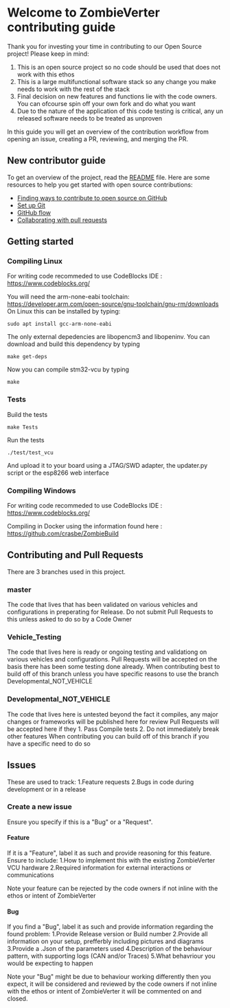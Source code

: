 # Welcome to ZombieVerter contributing guide <!-- omit in toc -->

Thank you for investing your time in contributing to our Open Source project! 
Please keep in mind:
1. This is an open source project so no code should be used that does not work with this ethos
2. This is a large multifunctional software stack so any change you make needs to work with the rest of the stack
3. Final decision on new features and functions lie with the code owners. You can ofcourse spin off your own fork and do what you want
4. Due to the nature of the application of this code testing is critical, any un released software needs to be treated as unproven

In this guide you will get an overview of the contribution workflow from opening an issue, creating a PR, reviewing, and merging the PR.


## New contributor guide

To get an overview of the project, read the [README](../README.md) file. Here are some resources to help you get started with open source contributions:

- [Finding ways to contribute to open source on GitHub](https://docs.github.com/en/get-started/exploring-projects-on-github/finding-ways-to-contribute-to-open-source-on-github)
- [Set up Git](https://docs.github.com/en/get-started/git-basics/set-up-git)
- [GitHub flow](https://docs.github.com/en/get-started/using-github/github-flow)
- [Collaborating with pull requests](https://docs.github.com/en/github/collaborating-with-pull-requests)

## Getting started

### Compiling Linux
For writing code recommeded to use CodeBlocks IDE :  https://www.codeblocks.org/

You will need the arm-none-eabi toolchain: https://developer.arm.com/open-source/gnu-toolchain/gnu-rm/downloads
On Linux this can be installed by typing:

`sudo apt install gcc-arm-none-eabi`

The only external depedencies are libopencm3 and libopeninv. You can download and build this dependency by typing

`make get-deps`

Now you can compile stm32-vcu by typing

`make`

### Tests

Build the tests

`make Tests`

Run the tests

`./test/test_vcu`

And upload it to your board using a JTAG/SWD adapter, the updater.py script or the esp8266 web interface

### Compiling Windows

For writing code recommeded to use CodeBlocks IDE :  https://www.codeblocks.org/

Compiling in Docker using the information found here : https://github.com/crasbe/ZombieBuild

## Contributing and Pull Requests

There are 3 branches used in this project.

### master
The code that lives that has been validated on various vehicles and configurations in preperating for Release. 
Do not submit Pull Requests to this unless asked to do so by a Code Owner

### Vehicle_Testing 
The code that lives here is ready or ongoing testing and validationg on various vehicles and configurations.
Pull Requests will be accepted on the basis there has been some testing done already. 
When contributing best to build off of this branch unless you have specific reasons to use the branch Developmental_NOT_VEHICLE

### Developmental_NOT_VEHICLE 
The code that lives here is untested beyond the fact it compiles, any major changes or frameworks will be published here for review
Pull Requests will be accepted here if they 1. Pass Compile tests 2. Do not immediately break other features
When contributing you can build off of this branch if you have a specific need to do so

## Issues
These are used to track:
1.Feature requests
2.Bugs in code during development or in a release

### Create a new issue
Ensure you specify if this is a "Bug" or a "Request".

#### Feature
If it is a "Feature", label it as such and provide reasoning for this feature. Ensure to include:
1.How to implement this with the existing ZombieVerter VCU hardware
2.Required information for external interactions or communications

Note your feature can be rejected by the code owners if not inline with the ethos or intent of ZombieVerter

#### Bug
If you find a "Bug", label it as such and provide information regarding the found problem:
1.Provide Release version or Build number
2.Provide all information on your setup, prefferbly including pictures and diagrams
3.Provide a .Json of the parameters used
4.Description of the behaviour pattern, with supporting logs (CAN and/or Traces)
5.What behavriour you would be expecting to happen

Note your "Bug" might be due to behaviour working differently then you expect, it will be considered and reviewed by the code owners if not inline with the ethos or intent of ZombieVerter it will be commented on and closed.
